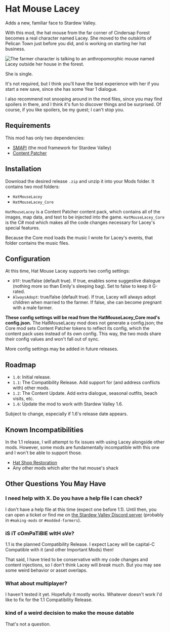 # Hat Mouse Lacey
Adds a new, familiar face to Stardew Valley.

With this mod, the hat mouse from the far corner of Cindersap Forest becomes a
real character named Lacey. She moved to the outskirts of Pelican Town just
before you did, and is working on starting her hat business.

![The farmer character is talking to an anthropomorphic mouse named Lacey
outside her house in the forest.](promo.png)

She is single.

It's not required, but I think you'll have the best experience with her if you
start a new save, since she has some Year 1 dialogue.

I also recommend not snooping around in the mod files, since you may find
spoilers in there, and I think it's fun to discover things and be surprised.
Of course, if you like spoilers, be my guest; I can't stop you.

## Requirements
This mod has only two dependencies:

* [SMAPI](https://smapi.io) (the mod framework for Stardew Valley)
* [Content Patcher](https://github.com/Pathoschild/StardewMods/tree/develop/ContentPatcher)

## Installation
Download the desired release `.zip` and unzip it into your Mods folder. It
contains two mod folders:

* `HatMouseLacey`
* `HatMouseLacey_Core`

`HatMouseLacey` is a Content Patcher content pack, which contains all of the
images, map data, and text to be injected into the game. `HatMouseLacey_Core`
is the C# mod which makes all the code changes necessary for Lacey's special
features.

Because the Core mod loads the music I wrote for Lacey's events, that folder
contains the music files.

## Configuration
At this time, Hat Mouse Lacey supports two config settings:

* `DTF`: true/false (default true). If true, enables some suggestive dialogue
(nothing more so than Emily's sleeping bag). Set to false to keep it G-rated.
* `AlwaysAdopt`: true/false (default true). If true, Lacey will always adopt
children when married to the farmer. If false, she can become pregnant with a
male farmer.

**These config settings will be read from the HatMouseLacey_Core mod's
config.json.** The HatMouseLacey mod does not generate a config.json; the Core
mod sets Content Patcher tokens to reflect its config, which the content pack
uses instead of its own config. This way, the two mods share their config
values and won't fall out of sync.

More config settings may be added in future releases.

## Roadmap
* `1.0`: Initial release.
* `1.1`: The Compatibility Release. Add support for (and address conflicts with)
other mods.
* `1.2`: The Content Update. Add extra dialogue, seasonal outfits, beach
visits, etc.
* `1.6`: Update the mod to work with Stardew Valley 1.6.

Subject to change, especially if 1.6's release date appears.

## Known Incompatibilities
In the 1.1 release, I will attempt to fix issues with using Lacey alongside
other mods. However, some mods are fundamentally incompatible with this one
and I won't be able to support those.

* [Hat Shop Restoration](https://www.nexusmods.com/stardewvalley/mods/17291)
* Any other mods which alter the hat mouse's shack

## Other Questions You May Have

### I need help with X. Do you have a help file I can check?
I don't have a help file at this time (expect one before 1.1). Until then, you
can open a ticket or find me on
[the Stardew Valley Discord server](https://discord.gg/stardewvalley)
(probably in `#making-mods` or `#modded-farmers`).

### iS iT cOmPaTiBlE wItH sVe?
1.1 is the planned Compatibility Release. I expect Lacey will be capital-C
Compatible with it (and other Important Mods) then!

That said, I have tried to be conservative with my code changes and content
injections, so I don't think Lacey will *break* much. But you may see some
weird behavior or asset overlaps.

### What about multiplayer?
I haven't tested it yet. Hopefully it mostly works. Whatever doesn't work I'd
like to fix for the 1.1 Compatibility Release.

### kind of a weird decision to make the mouse datable
That's not a question.
